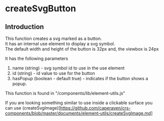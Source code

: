 # createSvgButton

## Introduction
This function creates a svg marked as a button.  
It has an internal use element to display a svg symbol.  
The default width and height of the button is 32px and, the viewbox is 24px

It has the following parameters

1. name (string) - svg symbol id to use in the use element
1. id (string) - id value to use for the button
1. hasPopup (boolean - default true) - indicates if the button shows a popup.

This function is found in "/components/lib/element-utils.js"  

If you are looking something similar to use inside a clickable surface you can use (createSvgImage)[https://github.com/caperaven/crs-components/blob/master/documents/element-utils/createSvgImage.md]